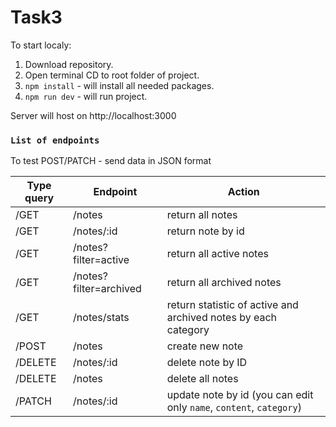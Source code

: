 # Task3
To start localy:
1. Download repository.
2. Open terminal CD to root folder of project.
3. `npm install` - will install all needed packages.
4. `npm run dev` - will run project.

Server will host on http://localhost:3000

### `List of endpoints`
To test POST/PATCH - send data in JSON format

|Type query|Endpoint|Action|
|----------|--------|------|
|/GET|/notes|return all notes|
|/GET|/notes/:id|return note by id|
|/GET|/notes?filter=active|return all active notes|
|/GET|/notes?filter=archived|return all archived notes|
|/GET|/notes/stats|return statistic of active and archived notes by each category|
|/POST|/notes|create new note|
|/DELETE|/notes/:id|delete note by ID|
|/DELETE|/notes|delete all notes|
|/PATCH|/notes/:id|update note by id (you can edit only `name`, `content`, `category`)|
